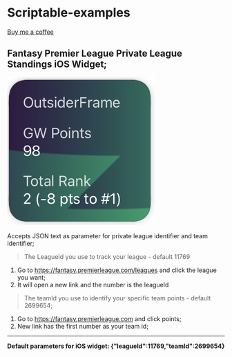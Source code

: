 # Scriptable-examples

[ Buy me a coffee ](https://paypal.me/ttsantos)

## Fantasy Premier League Private League Standings iOS Widget;

![iOS Widget example](https://github.com/ttsantos/Scriptable-examples/blob/main/Screenshot%202020-12-26%20at%2011.18.23.png?raw=true)

Accepts JSON text as parameter for private league identifier and team identifier;

> The LeagueId  you use to track your league - default 11769 

1. Go to https://fantasy.premierleague.com/leagues and click the league you want;
2. It will open a new link and the number is the leagueId

> The teamId you use to identify your specific team points - default 2699654;

1. Go to https://fantasy.premierleague.com and click points;
2. New link has the first number as your team id;

---

**Default parameters for iOS widget: {"leagueId":11769,"teamId":2699654}**
